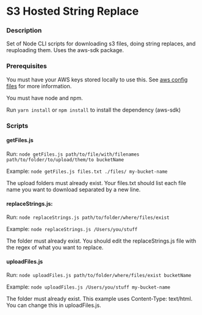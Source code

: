# S3 Hosted String Replace

### Description
Set of Node CLI scripts for downloading s3 files, doing string replaces, and reuploading them. Uses the aws-sdk package.

### Prerequisites
You must have your AWS keys stored locally to use this. See [aws config files](https://docs.aws.amazon.com/cli/latest/userguide/cli-config-files.html) for more information.

You must have node and npm.

Run `yarn install` or `npm install` to install the dependency (aws-sdk)

### Scripts
#### getFiles.js
Run: `node getFiles.js path/to/file/with/filenames path/to/folder/to/upload/them/to bucketName`

Example: `node getFiles.js files.txt ./files/ my-bucket-name`

The upload folders must already exist. Your files.txt should list each file name you want to download separated by a new line.

#### replaceStrings.js:
Run: `node replaceStrings.js path/to/folder/where/files/exist`

Example: `node replaceStrings.js /Users/you/stuff`

The folder must already exist. You should edit the replaceStrings.js file with the regex of what you want to replace.

#### uploadFiles.js
Run: `node uploadFiles.js path/to/folder/where/files/exist bucketName`

Example: `node uploadFiles.js /Users/you/stuff my-bucket-name`

The folder must already exist. This example uses Content-Type: text/html. You can change this in uploadFiles.js.
